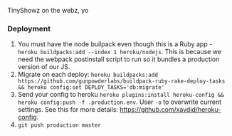 TinyShowz on the webz, yo

### Deployment
1. You must have the node builpack even though this is a Ruby app - `heroku buildpacks:add --index 1 heroku/nodejs`. This is because we need the webpack postinstall script to run so it bundles a production version of our JS.
2. Migrate on each deploy: `heroku buildpacks:add https://github.com/gunpowderlabs/buildpack-ruby-rake-deploy-tasks && heroku config:set DEPLOY_TASKS='db:migrate'`
3. Send your config to heroku `heroku plugins:install heroku-config && heroku config:push -f .production.env`. User `-o` to overwrite current settings. See this for more details: https://github.com/xavdid/heroku-config.
4. `git push production master`
